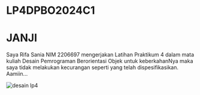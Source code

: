 # LP4DPBO2024C1

# JANJI
Saya Rifa Sania NIM 2206697 mengerjakan Latihan Praktikum 4 dalam mata kuliah Desain Pemrograman Berorientasi Objek
untuk keberkahanNya maka saya tidak melakukan kecurangan seperti yang telah dispesifikasikan. Aamiin...

![desain lp4](https://github.com/rifasania/LP4DPBO2024C1/assets/134931500/3d79fbe5-c284-4d45-af3b-1ae865a1ec2c)
